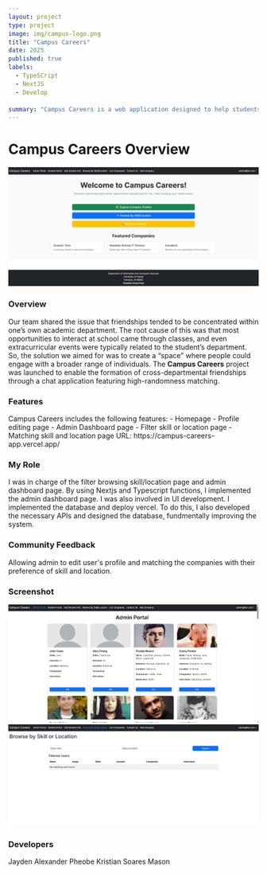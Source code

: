 ```yaml
---
layout: project
type: project
image: img/campus-logo.png
title: "Campus Careers"
date: 2025
published: true
labels:
  - TypeSCript
  - NextJS
  - Develop

summary: "Campus Careers is a web application designed to help students at the University of Hawaii find internship and job opportunities. Developed using modern web technologies, it features user authentication, job listings, and automated testing."
---
```


<h1>Campus Careers Overview</h1>

<img class="img-fluid" src="../img/homepage.png">

<h3>Overview</h3>
Our team shared the issue that friendships tended to be concentrated within one’s own academic department. The root cause of this was that most opportunities to interact at school came through classes, and even extracurricular events were typically related to the student’s department. So, the solution we aimed for was to create a “space” where people could engage with a broader range of individuals. The <b>Campus Careers</b> project was launched to enable the formation of cross-departmental friendships through a chat application featuring high-randomness matching.

<h3>Features</h3>
Campus Careers includes the following features:
- Homepage
- Profile editing page
- Admin Dashboard page
- Filter skill or location page
- Matching skill and location page
URL: https://campus-careers-app.vercel.app/

<h3>My Role</h3>
I was in charge of the filter browsing skill/location page and admin dashboard page. By using Nextjs and Typescript functions, I implemented the admin dashboard page. I was also involved in UI development. I implemented the database and deploy vercel. To do this, I also developed the necessary APIs and designed the database, fundmentally improving the system.

<h3>Community Feedback</h3>

Allowing admin to edit user's profile and matching the companies with their preference of skill and location.

<h3>Screenshot</h3>

<img class="img-fluid" src="../img/admin-portal.png">
<img class="img-fluid" src="../img/browse-skills.png">

<h3>Developers</h3>

Jayden
Alexander
Pheobe
Kristian Soares
Mason
